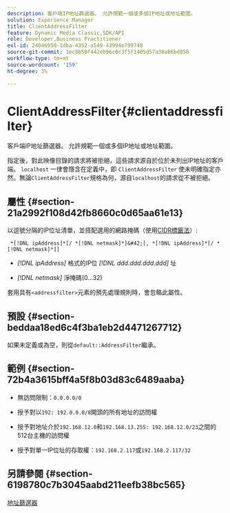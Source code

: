 ```yaml
---
description: 客戶端IP地址篩選器。 允許規範一個或多個IP地址或地址範圍。
solution: Experience Manager
title: ClientAddressFilter
feature: Dynamic Media Classic,SDK/API
role: Developer,Business Practitioner
exl-id: 24046950-1dba-4352-a549-43994e799748
source-git-commit: 1ec8b59f442eb96c6c3f5f1405d57a38a86bd056
workflow-type: tm+mt
source-wordcount: '159'
ht-degree: 3%

---
```


# ClientAddressFilter{#clientaddressfilter}

客戶端IP地址篩選器。 允許規範一個或多個IP地址或地址範圍。

指定後，對此映像目錄的請求將被拒絕，這些請求源自於位於未列出IP地址的客戶端。 `localhost` 一律會隱含在定義中，即 `ClientAddressFilter` 使未明確指定亦然。無論`ClientAddressFilter`規格為何，源自`localhost`的請求從不被拒絕。

## 屬性 {#section-21a2992f108d42fb8660c0d65aa61e13}

以逗號分隔的IP位址清單，並搭配選用的網路掩碼（使用[CIDR標籤法](https://en.wikipedia.org/wiki/Classless_Inter-Domain_Routing#CIDR_notation)）:

` *[!DNL ipAddress]*[/ *[!DNL netmask]*]&#42;[, *[!DNL ipAddress]*[/ *[!DNL netmask]*]]`

* *[!DNL ipAddress]* 格式的IP位 *[!DNL ddd.ddd.ddd.ddd]* 址

* *[!DNL netmask]* 淨掩碼(0...32)

套用具有`<addressfilter>`元素的預先處理規則時，會忽略此屬性。

## 預設 {#section-beddaa18ed6c4f3ba1eb2d4471267712}

如果未定義或為空，則從`default::AddressFilter`繼承。

## 範例 {#section-72b4a3615bff4a5f8b03d83c6489aaba}

* 無訪問限制：`0.0.0.0/0`
* 授予對以`192: 192.0.0.0/8`開頭的所有地址的訪問權
* 授予對地址介於`192.168.12.0`和`192.168.13.255: 192.168.12.0/23`之間的512台主機的訪問權

* 授予對單一IP位址的存取權：`192.168.2.117`或`192.168.2.117/32`

## 另請參閱 {#section-6198780c7b3045aabd211eefb38bc565}

[地址篩選器](../../../../../ir-api/material-cat/image-rendering-api-ref/c-ir-material-catalog/c-ir-attributes-reference/r-ir-clientaddressfilter.md#reference-52a541cec0b0424faf263d1fb4946b5f)
